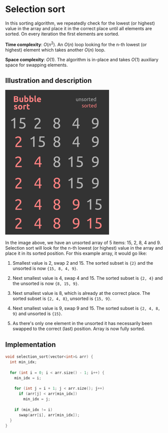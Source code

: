 # Selection sort

In this sorting algorithm, we repeatedly check for the lowest (or highest) value in the array and place it in the correct place until all elements are sorted. On every iteration the first elements are sorted.

**Time complexity**: $O(n^2)$. An $O(n)$ loop looking for the n-th lowest (or highest) element which takes another $O(n)$ loop.

**Space complexity**: $O(1)$. The algorithm is in-place and takes $O(1)$ auxiliary space for swapping elements.


## Illustration and description

![Selection sort of unsorted array of 5 items](/images/selection_sort.png)

In the image above, we have an unsorted array of 5 items: 15, 2, 8, 4 and 9. Selection sort will look for the n-th lowest (or highest) value in the array and place it in its sorted position. For this example array, it would go like:

1. Smallest value is 2, swap 2 and 15. The sorted subset is `{2}` and the unsorted is now `{15, 8, 4, 9}`.

2. Next smallest value is 4, swap 4 and 15. The sorted subset is `{2, 4}` and the unsorted is now `{8, 15, 9}`.

3. Next smallest value is 8, which is already at the correct place. The sorted subset is `{2, 4, 8}`, unsorted is `{15, 9}`.

4. Next smallest value is 9, swap 9 and 15. The sorted subset is `{2, 4, 8, 9}` and unsorted is `{15}`.

5. As there's only one element in the unsorted it has necessarily been swapped to the correct (last) position. Array is now fully sorted.

## Implementation

```cpp
void selection_sort(vector<int>& arr) {
  int min_idx;
  
  for (int i = 0; i < arr.size() - 1; i++) {
    min_idx = i;

    for (int j = i + 1; j < arr.size(); j++)
      if (arr[j] < arr[min_idx])
        min_idx = j;
    
    if (min_idx != i)
      swap(arr[i], arr[min_idx]);
  }
}
```